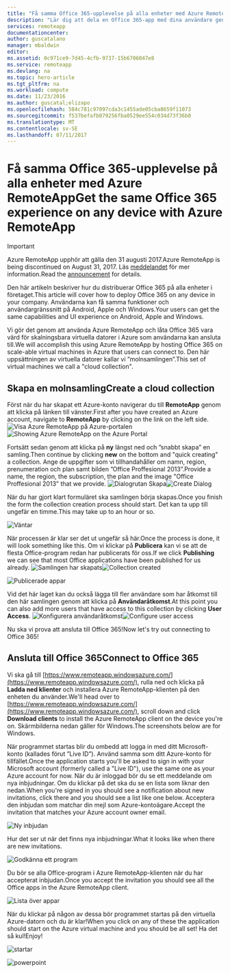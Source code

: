 ```yaml
---
title: "Få samma Office 365-upplevelse på alla enheter med Azure RemoteApp | Microsoft Docs"
description: "Lär dig att dela en Office 365-app med dina användare genom att använda Azure RemoteApp."
services: remoteapp
documentationcenter: 
author: guscatalano
manager: mbaldwin
editor: 
ms.assetid: 0c971ce9-7d45-4cfb-9737-15b6706047e8
ms.service: remoteapp
ms.devlang: na
ms.topic: hero-article
ms.tgt_pltfrm: na
ms.workload: compute
ms.date: 11/23/2016
ms.author: guscatal;elizapo
ms.openlocfilehash: 584c781c97097cda3c1455ade05cba8659f11073
ms.sourcegitcommit: f537befafb079256fba0529ee554c034d73f36b0
ms.translationtype: MT
ms.contentlocale: sv-SE
ms.lasthandoff: 07/11/2017
---
```

# <a name="get-the-same-office-365-experience-on-any-device-with-azure-remoteapp"></a><span data-ttu-id="05d1f-103">Få samma Office 365-upplevelse på alla enheter med Azure RemoteApp</span><span class="sxs-lookup"><span data-stu-id="05d1f-103">Get the same Office 365 experience on any device with Azure RemoteApp</span></span>
> [!IMPORTANT]
> <span data-ttu-id="05d1f-104">Azure RemoteApp upphör att gälla den 31 augusti 2017.</span><span class="sxs-lookup"><span data-stu-id="05d1f-104">Azure RemoteApp is being discontinued on August 31, 2017.</span></span> <span data-ttu-id="05d1f-105">Läs [meddelandet](https://go.microsoft.com/fwlink/?linkid=821148) för mer information.</span><span class="sxs-lookup"><span data-stu-id="05d1f-105">Read the [announcement](https://go.microsoft.com/fwlink/?linkid=821148) for details.</span></span>
> 
> 

<span data-ttu-id="05d1f-106">Den här artikeln beskriver hur du distribuerar Office 365 på alla enheter i företaget.</span><span class="sxs-lookup"><span data-stu-id="05d1f-106">This article will cover how to deploy Office 365 on any device in your company.</span></span> <span data-ttu-id="05d1f-107">Användarna kan få samma funktioner och användargränssnitt på Android, Apple och Windows.</span><span class="sxs-lookup"><span data-stu-id="05d1f-107">Your users can get the same capabilities and UI experience on Android, Apple and Windows.</span></span>

<span data-ttu-id="05d1f-108">Vi gör det genom att använda Azure RemoteApp och låta Office 365 vara värd för skalningsbara virtuella datorer i Azure som användarna kan ansluta till.</span><span class="sxs-lookup"><span data-stu-id="05d1f-108">We will accomplish this using Azure RemoteApp by hosting Office 365 on scale-able virtual machines in Azure that users can connect to.</span></span> <span data-ttu-id="05d1f-109">Den här uppsättningen av virtuella datorer kallar vi ”molnsamlingen”.</span><span class="sxs-lookup"><span data-stu-id="05d1f-109">This set of virtual machines we call a "cloud collection".</span></span>

## <a name="create-a-cloud-collection"></a><span data-ttu-id="05d1f-110">Skapa en molnsamling</span><span class="sxs-lookup"><span data-stu-id="05d1f-110">Create a cloud collection</span></span>
<span data-ttu-id="05d1f-111">Först när du har skapat ett Azure-konto navigerar du till **RemoteApp** genom att klicka på länken till vänster.</span><span class="sxs-lookup"><span data-stu-id="05d1f-111">First after you have created an Azure account, navigate to **RemoteApp** by clicking on the link on the left side.</span></span>
<span data-ttu-id="05d1f-112">![Visa Azure RemoteApp på Azure-portalen](./media/remoteapp-tutorial-o365anywhere/1-menu.png)</span><span class="sxs-lookup"><span data-stu-id="05d1f-112">![Showing Azure RemoteApp on the Azure Portal](./media/remoteapp-tutorial-o365anywhere/1-menu.png)</span></span>

<span data-ttu-id="05d1f-113">Fortsätt sedan genom att klicka på **ny** längst ned och ”snabbt skapa” en samling.</span><span class="sxs-lookup"><span data-stu-id="05d1f-113">Then continue by clicking **new** on the bottom and "quick creating" a collection.</span></span> <span data-ttu-id="05d1f-114">Ange de uppgifter som vi tillhandahåller om namn, region, prenumeration och plan samt bilden ”Office Proffesional 2013”.</span><span class="sxs-lookup"><span data-stu-id="05d1f-114">Provide a name, the region, the subscription, the plan and the image "Office Proffesional 2013" that we provide.</span></span>
<span data-ttu-id="05d1f-115">![Dialogrutan Skapa](./media/remoteapp-tutorial-o365anywhere/2-quickcreate.png)</span><span class="sxs-lookup"><span data-stu-id="05d1f-115">![Create Dialog](./media/remoteapp-tutorial-o365anywhere/2-quickcreate.png)</span></span>

<span data-ttu-id="05d1f-116">När du har gjort klart formuläret ska samlingen börja skapas.</span><span class="sxs-lookup"><span data-stu-id="05d1f-116">Once you finish the form the collection creation process should start.</span></span> <span data-ttu-id="05d1f-117">Det kan ta upp till ungefär en timme.</span><span class="sxs-lookup"><span data-stu-id="05d1f-117">This may take up to an hour or so.</span></span>

![Väntar](./media/remoteapp-tutorial-o365anywhere/3-waiting.png)

<span data-ttu-id="05d1f-119">När processen är klar ser det ut ungefär så här.</span><span class="sxs-lookup"><span data-stu-id="05d1f-119">Once the process is done, it will look something like this.</span></span> <span data-ttu-id="05d1f-120">Om vi klickar på **Publicera** kan vi se att de flesta Office-program redan har publicerats för oss.</span><span class="sxs-lookup"><span data-stu-id="05d1f-120">If we click **Publishing** we can see that most Office applications have been published for us already.</span></span>
<span data-ttu-id="05d1f-121">![Samlingen har skapats](./media/remoteapp-tutorial-o365anywhere/4-done.png)</span><span class="sxs-lookup"><span data-stu-id="05d1f-121">![Collection created](./media/remoteapp-tutorial-o365anywhere/4-done.png)</span></span>

![Publicerade appar](./media/remoteapp-tutorial-o365anywhere/5-publish.png)

<span data-ttu-id="05d1f-123">Vid det här laget kan du också lägga till fler användare som har åtkomst till den här samlingen genom att klicka på **Användaråtkomst**.</span><span class="sxs-lookup"><span data-stu-id="05d1f-123">At this point you can also add more users that have access to this collection by clicking **User Access**.</span></span>
<span data-ttu-id="05d1f-124">![Konfigurera användaråtkomst](./media/remoteapp-tutorial-o365anywhere/6-user.png)</span><span class="sxs-lookup"><span data-stu-id="05d1f-124">![Configure user access](./media/remoteapp-tutorial-o365anywhere/6-user.png)</span></span>

<span data-ttu-id="05d1f-125">Nu ska vi prova att ansluta till Office 365!</span><span class="sxs-lookup"><span data-stu-id="05d1f-125">Now let's try out connecting to Office 365!</span></span>

## <a name="connect-to-office-365"></a><span data-ttu-id="05d1f-126">Ansluta till Office 365</span><span class="sxs-lookup"><span data-stu-id="05d1f-126">Connect to Office 365</span></span>
<span data-ttu-id="05d1f-127">Vi ska gå till [https://www.remoteapp.windowsazure.com/](https://www.remoteapp.windowsazure.com/), rulla ned och klicka på **Ladda ned klienter** och installera Azure RemoteApp-klienten på den enheten du använder.</span><span class="sxs-lookup"><span data-stu-id="05d1f-127">We'll head over to [https://www.remoteapp.windowsazure.com/](https://www.remoteapp.windowsazure.com/), scroll down  and click **Download clients** to install the Azure RemoteApp client on the device you're on.</span></span> <span data-ttu-id="05d1f-128">Skärmbilderna nedan gäller för Windows.</span><span class="sxs-lookup"><span data-stu-id="05d1f-128">The screenshots below are for Windows.</span></span>

<span data-ttu-id="05d1f-129">När programmet startas blir du ombedd att logga in med ditt Microsoft-konto (kallades förut ”Live ID”). Använd samma som ditt Azure-konto för tillfället.</span><span class="sxs-lookup"><span data-stu-id="05d1f-129">Once the application starts you'll be asked to sign in with your Microsoft account (formerly called a "Live ID"), use the same one as your Azure account for now.</span></span> <span data-ttu-id="05d1f-130">När du är inloggad bör du se ett meddelande om nya inbjudningar. Om du klickar på det ska du se en lista som liknar den nedan.</span><span class="sxs-lookup"><span data-stu-id="05d1f-130">When you're signed in you should see a notification about new invitations, click there and you should see a list like one below.</span></span> <span data-ttu-id="05d1f-131">Acceptera den inbjudan som matchar din mejl som Azure-kontoägare.</span><span class="sxs-lookup"><span data-stu-id="05d1f-131">Accept the invitation that matches your Azure account owner email.</span></span>

![Ny inbjudan](./media/remoteapp-tutorial-o365anywhere/7-araclient.png)

<span data-ttu-id="05d1f-133">Hur det ser ut när det finns nya inbjudningar.</span><span class="sxs-lookup"><span data-stu-id="05d1f-133">What it looks like when there are new invitations.</span></span>

![Godkänna ett program](./media/remoteapp-tutorial-o365anywhere/8-invitation.png)

<span data-ttu-id="05d1f-135">Du bör se alla Office-program i Azure RemoteApp-klienten när du har accepterat inbjudan.</span><span class="sxs-lookup"><span data-stu-id="05d1f-135">Once you accept the invitation you should see all the Office apps in the Azure RemoteApp client.</span></span>

![Lista över appar](./media/remoteapp-tutorial-o365anywhere/9-work.png)

<span data-ttu-id="05d1f-137">När du klickar på någon av dessa bör programmet startas på den virtuella Azure-datorn och du är klar!</span><span class="sxs-lookup"><span data-stu-id="05d1f-137">When you click on any of these the application should start on the Azure virtual machine and you should be all set!</span></span> <span data-ttu-id="05d1f-138">Ha det så kul!</span><span class="sxs-lookup"><span data-stu-id="05d1f-138">Enjoy!</span></span>

![startar](./media/remoteapp-tutorial-o365anywhere/10-arastart.png)

![powerpoint](./media/remoteapp-tutorial-o365anywhere/11-pp.png)

